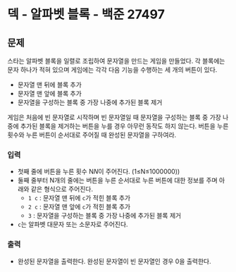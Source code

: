 # 덱 - 알파벳 블록 - 백준 27497
## 문제
스타는 알파벳 블록을 일렬로 조립하여 문자열을 만드는 게임을 만들었다. 각 블록에는 문자 하나가 적혀 있으며 게임에는 각각 다음 기능을 수행하는 세 개의 버튼이 있다.

- 문자열 맨 뒤에 블록 추가
- 문자열 맨 앞에 블록 추가
- 문자열을 구성하는 블록 중 가장 나중에 추가된 블록 제거

게임은 처음에 빈 문자열로 시작하며 빈 문자열일 때 문자열을 구성하는 블록 중 가장 나중에 추가된 블록을 제거하는 버튼을 누를 경우 아무런 동작도 하지 않는다. 버튼을 누른 횟수와 누른 버튼이 순서대로 주어질 때 완성된 문자열을 구하여라.

### 입력
- 첫째 줄에 버튼을 누른 횟수 N$N$이 주어진다. (1≤N≤1000000)) 
- 둘째 줄부터 N개의 줄에는 버튼을 누른 순서대로 누른 버튼에 대한 정보를 주며 아래와 같은 형식으로 주어진다.
	- `1 c` : 문자열 맨 뒤에 `c`가 적힌 블록 추가
	- `2 c` : 문자열 맨 앞에 `c`가 적힌 블록 추가
	- `3` : 문자열을 구성하는 블록 중 가장 나중에 추가된 블록 제거
- `c`는 알파벳 대문자 또는 소문자로 주어진다.
### 출력
- 완성된 문자열을 출력한다. 완성된 문자열이 빈 문자열인 경우 0을 출력한다.